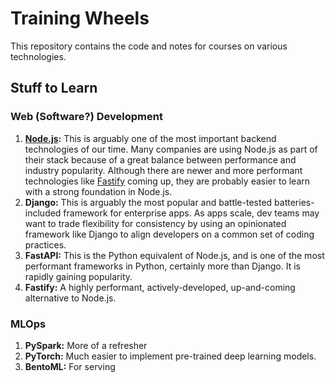 # Training Wheels
This repository contains the code and notes for courses on various technologies.

## Stuff to Learn

### Web (Software?) Development
1. **[Node.js](./nodejs/):** This is arguably one of the most important backend technologies of our time. Many companies are using Node.js as part of their stack because of a great balance between performance and industry popularity. Although there are newer and more performant technologies like [Fastify](https://www.fastify.io/) coming up, they are probably easier to learn with a strong foundation in Node.js.
2. **Django:** This is arguably the most popular and battle-tested batteries-included framework for enterprise apps. As apps scale, dev teams may want to trade flexibility for consistency by using an opinionated framework like Django to align developers on a common set of coding practices.
3. **FastAPI:** This is the Python equivalent of Node.js, and is one of the most performant frameworks in Python, certainly more than Django. It is rapidly gaining popularity.
4. **Fastify:** A highly performant, actively-developed, up-and-coming alternative to Node.js.

### MLOps
1. **PySpark:** More of a refresher
2. **PyTorch:** Much easier to implement pre-trained deep learning models.
3. **BentoML:** For serving